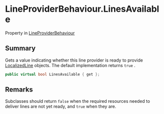 # LineProviderBehaviour.LinesAvailable

Property in [LineProviderBehaviour](api/csharp/yarn.unity.lineproviderbehaviour.md)

## Summary


Gets a value indicating whether this line provider is ready to
provide  <a href="yarn.unity.localizedline.md">LocalizedLine</a>  objects. The default
implementation returns  <code>true</code> .


```csharp
public virtual bool LinesAvailable { get };
```

## Remarks


Subclasses should return  <code>false</code>  when the
required resources needed to deliver lines are not yet ready,
and  <code>true</code>  when they are.


